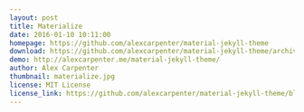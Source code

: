 ```yaml
---
layout: post
title: Materialize
date: 2016-01-10 10:11:00
homepage: https://github.com/alexcarpenter/material-jekyll-theme
download: https://github.com/alexcarpenter/material-jekyll-theme/archive/master.zip
demo: http://alexcarpenter.me/material-jekyll-theme/
author: Alex Carpenter
thumbnail: materialize.jpg
license: MIT License
license_link: https://github.com/alexcarpenter/material-jekyll-theme/blob/gh-pages/LICENSE
---
```

